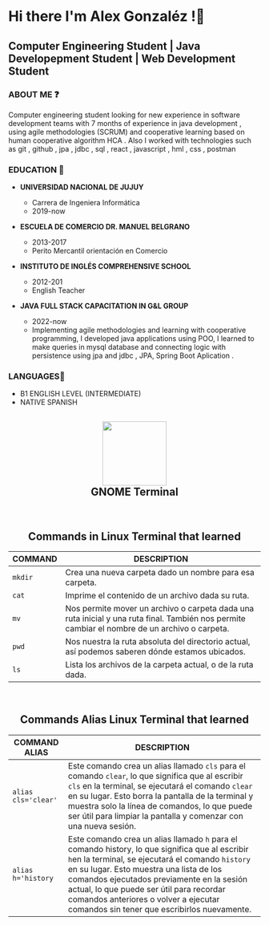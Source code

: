 # Hi there I'm Alex Gonzaléz !👋

## **Computer Engineering Student | Java Developepment Student | Web Development Student**

### ABOUT ME ❓

Computer engineering student looking for new experience in
software development teams with 7 months of experience in
java development , using agile methodologies (SCRUM) and
cooperative learning based on human cooperative algorithm
HCA . Also I worked with technologies such as git , github ,
jpa , jdbc , sql , react , javascript , hml , css , postman 


### EDUCATION 🎒
* **UNIVERSIDAD NACIONAL DE JUJUY**
  * Carrera de Ingeniera Informática
  * 2019-now

* **ESCUELA DE COMERCIO DR. MANUEL BELGRANO**
  * 2013-2017
  * Perito Mercantil orientación en Comercio

* **INSTITUTO DE INGLÉS COMPREHENSIVE SCHOOL**
  * 2012-201
  * English Teacher
  
* **JAVA FULL STACK CAPACITATION IN  G&L GROUP**
  * 2022-now
  * Implementing agile methodologies and learning with
    cooperative programming, I developed java applications
    using POO, I learned to make queries in mysql database and
    connecting logic with persistence using jpa and jdbc , JPA, Spring Boot Aplication .
  
### LANGUAGES👅
* B1 ENGLISH LEVEL (INTERMEDIATE)
* NATIVE SPANISH


<h2 align="center"><img src="https://upload.wikimedia.org/wikipedia/commons/thumb/d/da/GNOME_Terminal_icon_2019.svg/1024px-GNOME_Terminal_icon_2019.svg.png" height="128">
<br><b>GNOME Terminal</b></h2>
<br>

<h2 align="center" ><b>Commands in Linux Terminal that learned</b>
</h2>


|COMMAND |DESCRIPTION|
|---|---|
|```mkdir```| Crea una nueva carpeta dado un nombre para esa carpeta.|
|```cat```|Imprime el contenido de un archivo dada su ruta.|
|```mv```|Nos permite mover un archivo o carpeta dada una ruta inicial y una ruta final. También nos permite cambiar el nombre de un archivo o carpeta.|
|```pwd```| Nos nuestra la ruta absoluta del directorio actual, así podemos saberen dónde estamos ubicados.|
|```ls```|Lista los archivos de la carpeta actual, o de la ruta dada.|

<br>

<h2 align="center" ><b>Commands Alias Linux Terminal that learned</b>
</h2>

|COMMAND ALIAS |DESCRIPTION|
|---|---|
|```alias cls='clear'```| Este comando crea un alias llamado ```cls``` para el comando ```clear```, lo que significa que al escribir ```cls``` en la terminal, se ejecutará el comando ```clear``` en su lugar. Esto borra la pantalla de la terminal y muestra solo la línea de comandos, lo que puede ser útil para limpiar la pantalla y comenzar con una nueva sesión.|
|```alias h='history```|Este comando crea un alias llamado ```h``` para el comando history, lo que significa que al escribir ```h```en la terminal, se ejecutará el comando ```history``` en su lugar. Esto muestra una lista de los comandos ejecutados previamente en la sesión actual, lo que puede ser útil para recordar comandos anteriores o volver a ejecutar comandos sin tener que escribirlos nuevamente.|
